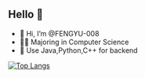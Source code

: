 ## Hello 👋

- 👋 Hi, I’m @FENGYU-008
- 👩‍💻 Majoring in Computer Science
- 📝 Use Java,Python,C++ for backend

[![Top Langs](https://github-readme-stats.vercel.app/api/top-langs/?username=FENGYU-008&langs_count=8)](https://github.com/FENGYU-008/github-readme-stats)
